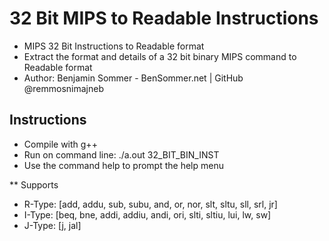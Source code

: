 # 32 Bit MIPS to Readable Instructions

- MIPS 32 Bit Instructions to Readable format
- Extract the format and details of a 32 bit binary MIPS command to Readable format
- Author: Benjamin Sommer - BenSommer.net | GitHub @remmosnimajneb

## Instructions

- Compile with g++
- Run on command line: ./a.out 32_BIT_BIN_INST
- Use the command help to prompt the help menu

** Supports
- R-Type: [add, addu, sub, subu, and, or, nor, slt, sltu, sll, srl, jr]
- I-Type: [beq, bne, addi, addiu, andi, ori, slti, sltiu, lui, lw, sw]
- J-Type: [j, jal]